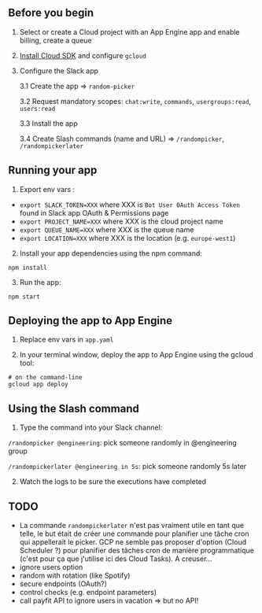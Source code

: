## Before you begin

1. Select or create a Cloud project with an App Engine app and enable billing, create a queue
2. [Install Cloud SDK](https://cloud.google.com/sdk/docs) and configure  `gcloud`
3. Configure the Slack app
    
    3.1 Create the app => `random-picker`
    
    3.2 Request mandatory scopes: `chat:write`, `commands`, `usergroups:read`, `users:read`
    
    3.3 Install the app
    
    3.4 Create Slash commands (name and URL) => `/randompicker`, `/randompickerlater`

## Running your app

1. Export env vars :
- `export SLACK_TOKEN=XXX` where XXX is `Bot User OAuth Access Token` found in Slack app OAuth & Permissions page
- `export PROJECT_NAME=XXX` where XXX is the cloud project name
- `export QUEUE_NAME=XXX` where XXX is the queue name
- `export LOCATION=XXX` where XXX is the location (e.g. `europe-west1`)

2. Install your app dependencies using the npm command:

`npm install`

3. Run the app:

`npm start`

## Deploying the app to App Engine

1. Replace env vars in `app.yaml`

2. In your terminal window, deploy the app to App Engine using the gcloud tool: 

```
# on the command-line
gcloud app deploy
```

## Using the Slash command

1. Type the command into your Slack channel:

`/randompicker @engineering`: pick someone randomly in @engineering group

`/randompickerlater @engineering in 5s`: pick someone randomly 5s later

2. Watch the logs to be sure the executions have completed

## TODO

- La commande `randompickerlater` n'est pas vraiment utile en tant que telle,
le but était de créer une commande pour planifier une tâche cron qui appellerait le picker.
 GCP ne semble pas proposer d'option (Cloud Scheduler ?) pour planifier des tâches cron de manière programmatique (c'est pour ça que j'utilise ici des Cloud Tasks). A creuser...
- ignore users option
- random with rotation (like Spotify)
- secure endpoints (OAuth?)
- control checks (e.g. endpoint parameters)
- call payfit API to ignore users in vacation => but no API!